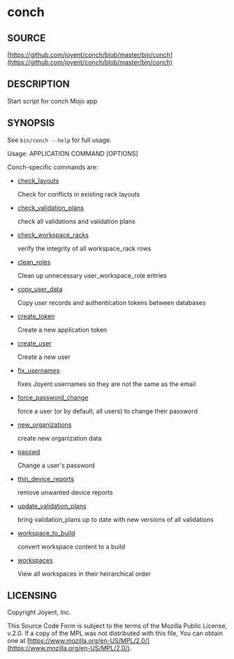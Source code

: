 # conch

## SOURCE

[https://github.com/joyent/conch/blob/master/bin/conch](https://github.com/joyent/conch/blob/master/bin/conch)

## DESCRIPTION

Start script for conch Mojo app

## SYNOPSIS

See `bin/conch --help` for full usage.

Usage: APPLICATION COMMAND \[OPTIONS\]

Conch-specific commands are:

- [check\_layouts](../modules/Conch%3A%3ACommand%3A%3Acheck_layouts)

    Check for conflicts in existing rack layouts

- [check\_validation\_plans](../modules/Conch%3A%3ACommand%3A%3Acheck_validation_plans)

    check all validations and validation plans

- [check\_workspace\_racks](../modules/Conch%3A%3ACommand%3A%3Acheck_workspace_racks)

    verify the integrity of all workspace\_rack rows

- [clean\_roles](../modules/Conch%3A%3ACommand%3A%3Aclean_roles)

    Clean up unnecessary user\_workspace\_role entries

- [copy\_user\_data](../modules/Conch%3A%3ACommand%3A%3Acopy_user_data)

    Copy user records and authentication tokens between databases

- [create\_token](../modules/Conch%3A%3ACommand%3A%3Acreate_token)

    Create a new application token

- [create\_user](../modules/Conch%3A%3ACommand%3A%3Acreate_user)

    Create a new user

- [fix\_usernames](../modules/Conch%3A%3ACommand%3A%3Afix_usernames)

    fixes Joyent usernames so they are not the same as the email

- [force\_password\_change](../modules/Conch%3A%3ACommand%3A%3Aforce_password_change)

    force a user (or by default, all users) to change their password

- [new\_organizations](../modules/Conch%3A%3ACommand%3A%3Anew_organizations)

    create new organization data

- [passwd](../modules/Conch%3A%3ACommand%3A%3Apasswd)

    Change a user's password

- [thin\_device\_reports](../modules/Conch%3A%3ACommand%3A%3Athin_device_reports)

    remove unwanted device reports

- [update\_validation\_plans](../modules/Conch%3A%3ACommand%3A%3Aupdate_validation_plans)

    bring validation\_plans up to date with new versions of all validations

- [workspace\_to\_build](../modules/Conch%3A%3ACommand%3A%3Aworkspace_to_build)

    convert workspace content to a build

- [workspaces](../modules/Conch%3A%3ACommand%3A%3Aworkspaces)

    View all workspaces in their heirarchical order

## LICENSING

Copyright Joyent, Inc.

This Source Code Form is subject to the terms of the Mozilla Public License,
v.2.0. If a copy of the MPL was not distributed with this file, You can obtain
one at [https://www.mozilla.org/en-US/MPL/2.0/](https://www.mozilla.org/en-US/MPL/2.0/).

